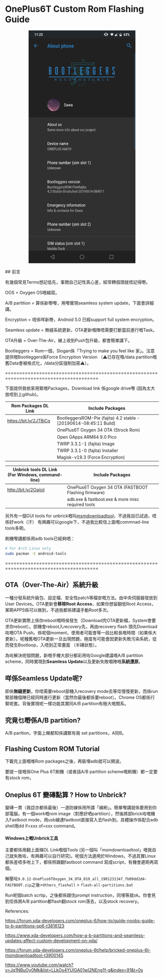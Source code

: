 # OnePlus6T Custom Rom Flashing Guide

<p align="center"><img src="./images/screen_capture.png" width="350px"></p>
## 前言

有幾個常見Terms想記低先，事關自己記性真心差，經常轉個頭就唔記得嘢。

OOS = Oxygen OS嘅縮寫。

A/B partition = 算係新嘢嚟，用嚟實現seamless system update，下面會詳細講。

Encryption = 唔係咩新嘢，Android 5.0 已經support full system encryption。

Seamless update = 無縫系統更新，OTA更新嗰陣唔需要打斷當前進行嘅Task。

OTA升級 = Over-The-Air，線上收到Push包升級，都會簡單講下。

Bootleggers = Rom一個，Slogan係「Trying to make you feel like 家」。注意提供嘅Bootleggers係Force Encryption Version （⚠已存在喺/data partition嘅舊Data會被格式化，/data分區強制加密⚠）。

=======================================================================================

下面提供我依家用緊嘅Packages，Download link 係google drive嚟 (因為太大放唔到上github)。

| Rom Packages DL Link   | **Include Packages**                                         |
| ---------------------- | ------------------------------------------------------------ |
| https://bit.ly/2JTBjCq | BootleggersROM-Pie (fajita) 4.2 stable - [20190614-08:45:11 Build] |
|                        | OnePlus6T Oxygen 34 OTA (Strock Rom)                         |
|                        | Open GApps ARM64 9.0 Pico                                    |
|                        | TWRP 3.3.1-1 (fajita) Image                                  |
|                        | TWRP 3.3.1-0 (fajita) Installer                              |
|                        | Magisk-v19.3 (Force Encryption)                              |

| Unbrick tools DL Link <br/>(For Windows, command-line) | Include Packages                                     |
| ------------------------------------------------------ | ---------------------------------------------------- |
| http://bit.ly/2OaijoI                                  | OnePlus6T Oxygen 34 OTA (FASTBOOT Flashing firmware) |
|                                                        | adb.exe & fastboot.exe & more misc required tools    |

另外有一個GUI tools for unbrick嘅叫[msmdownloadtool](https://www.google.com/search?client=firefox-b-d&q=msmdownloadtool+oneplus+6t)，不過我自已試過，唔係好work（汗）
有興趣可以google下，不過我比較信上面嘅commnad-line tools多啲。



刷機嚟講都係用adb tools已經夠哂：

```bash
# For Arch Linux only
sudo pacman -S android-tools
```



=======================================================================================



## OTA（Over-The-Air）系統升級

一種分發系統升級包、設定檔、安全性patch等檔安嘅方法。由中央伺服器發放到User Devices。OTA更新會**移除Root Access**，如果你想留翻低Root Access，某啲APPS係可以做到，不過我都係建議手動Root多次。

OTA更新實際上係你reboot嘅時侯發生（Download完OTA更新檔，System會要求你reboot）。部機會reboot入recovery先，再由recovery flash 頭先Download咗嘅OTA Push。係呢個moment，使用者可能會等一段比較長嘅時間（如果係大更新）。呢種舊嘅OTA更新一旦出現問題，極度有可能會因更新失敗污染系統，從而發生Bootloop，入唔到正常畫面 （半磚狀態）。 

為咗解決呢個問題，新嘅手機大部分都彩用咗Google建議嘅A/B partition scheme，同時實現到**Seamless Update**以及更新失敗嗰陣嘅**系統還原**。



## 咩係Seamless Update呢?

即係**無縫更新**，你唔需要reboot部機入recovery mode去等佢慢慢更新，而係run緊部機個陣已經同時進行更新（當然你最後都係要reboot）。Chrome OS都係行緊呢套。背後實現呢一樣功能其實同A/B partition有極大嘅關系。



## 究竟乜嘢係A/B partition?

A/B parition，字面上睇都知係講緊有兩 set partitions，A同B。





## Flashing Custom ROM Tutorial

下載完上面嗰堆Rom packages之後，再裝埋adb就可以開波。

要提一提嘅係One Plus 6T刷機（或者話A/B partition scheme嘅刷機）都一定要有stock rom，







## Oneplus 6T 變磚點算 ? How to Unbrick?

變磚一貫（我諗亦都係最後）一道防線係用所謂「線刷」。簡單嚟講就係要用到你部電腦，有一個work嘅rom image（對應好哂partition），然後將部brick咗嘅機入Fastboot mode，用usb線連fastboot直接寫入去flash到。具體操作係配合adb shell用dd if=xxx of=xxx command。



#### Windows上嘅Unbrick工具

主要都係用翻上面條DL Link嗰個Tools (另一個叫「msmdownloadtool」嘅我自己就失敗咗，有興趣可以自行研究)。呢個方法適用於Windows，不過其實Linux都係差唔多咁上下，都係照跟翻fastboot command 寫成script，有機會遲啲再寫個。

解壓咗`9.0.12-OnePlus6TOxygen_34_OTA_019_all_1901231347_fb09dd2d4-FASTBOOT.zip`之後>`Others_flashall` > `flash-all-partitions.bat`

Run呢個batch scrtip，之後都係跟住prompt instruction，同埋等就ok。你會見到佢係將A/B partition都flash翻stock rom落去，以及stock recovery。

   

   

   

References:

https://forum.xda-developers.com/oneplus-6/how-to/guide-noobs-guide-to-b-partitions-op6-t3816123

https://www.xda-developers.com/how-a-b-partitions-and-seamless-updates-affect-custom-development-on-xda/

https://forum.xda-developers.com/oneplus-6t/help/bricked-oneplus-6t-msmdownloadtool-t3900145

https://www.youtube.com/watch?v=Jq1NBuOy0Mk&list=LLkOs4YUlGA01wI2NEng1f-g&index=91&t=0s